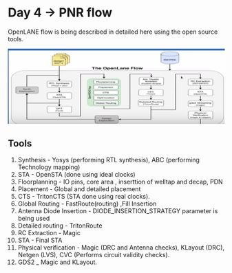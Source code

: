 <h1> Day 4 -> PNR flow </h1>

OpenLANE flow is being described in detailed here using the open source tools.

<img src="openlane.PNG"/>

<h2> Tools </h2>

<OL>
<LI>Synthesis - Yosys (performing RTL synthesis), ABC (performing Technology mapping)</LI>
<LI>STA - OpenSTA (done using ideal clocks)</LI>
<LI>Floorplanning - IO pins, core area , inserttion of welltap and decap, PDN</LI>
<LI>Placement - Global and detailed placement </LI>
<LI>CTS - TritonCTS (STA done using real clocks).</LI>
<LI>Global Routing - FastRoute(routing) ,Fill Insertion</LI>
<LI>Antenna Diode Insertion - DIODE_INSERTION_STRATEGY parameter is being used</LI>
<LI>Detailed routing - TritonRoute</LI>
<LI>RC Extraction - Magic</LI>
<LI>STA - Final STA</LI>
<LI>Physical verification - Magic (DRC and Antenna checks), KLayout (DRC), Netgen (LVS), CVC (Performs circuit validity checks).</LI>
<LI>GDS2 _ Magic and KLayout.</LI>
</OL>
